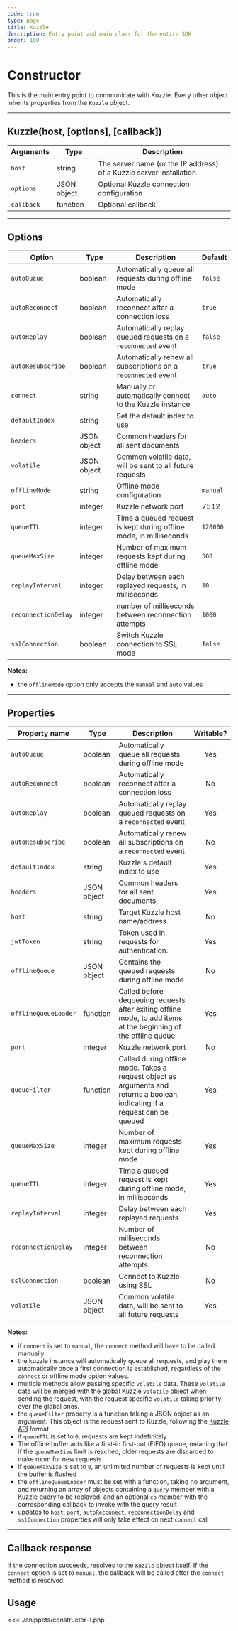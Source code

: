```yaml
---
code: true
type: page
title: Kuzzle
description: Entry point and main class for the entire SDK
order: 100
---
```


# Constructor

This is the main entry point to communicate with Kuzzle. Every other object inherits properties from the `Kuzzle` object.

---

## Kuzzle(host, [options], [callback])

| Arguments  | Type        | Description                                                         |
| ---------- | ----------- | ------------------------------------------------------------------- |
| `host`     | string      | The server name (or the IP address) of a Kuzzle server installation |
| `options`  | JSON object | Optional Kuzzle connection configuration                            |
| `callback` | function    | Optional callback                                                   |

---

## Options

| Option              | Type        | Description                                                        | Default  |
| ------------------- | ----------- | ------------------------------------------------------------------ | -------- |
| `autoQueue`         | boolean     | Automatically queue all requests during offline mode               | `false`  |
| `autoReconnect`     | boolean     | Automatically reconnect after a connection loss                    | `true`   |
| `autoReplay`        | boolean     | Automatically replay queued requests on a `reconnected` event      | `false`  |
| `autoResubscribe`   | boolean     | Automatically renew all subscriptions on a `reconnected` event     | `true`   |
| `connect`           | string      | Manually or automatically connect to the Kuzzle instance           | `auto`   |
| `defaultIndex`      | string      | Set the default index to use                                       |          |
| `headers`           | JSON object | Common headers for all sent documents                              |          |
| `volatile`          | JSON object | Common volatile data, will be sent to all future requests          |          |
| `offlineMode`       | string      | Offline mode configuration                                         | `manual` |
| `port`              | integer     | Kuzzle network port                                                | 7512     |
| `queueTTL`          | integer     | Time a queued request is kept during offline mode, in milliseconds | `120000` |
| `queueMaxSize`      | integer     | Number of maximum requests kept during offline mode                | `500`    |
| `replayInterval`    | integer     | Delay between each replayed requests, in milliseconds              | `10`     |
| `reconnectionDelay` | integer     | number of milliseconds between reconnection attempts               | `1000`   |
| `sslConnection`     | boolean     | Switch Kuzzle connection to SSL mode                               | `false`  |

**Notes:**

- the `offlineMode` option only accepts the `manual` and `auto` values

---

## Properties

| Property name        | Type        | Description                                                                                                                  | Writable? |
| -------------------- | ----------- | ---------------------------------------------------------------------------------------------------------------------------- | :-------: |
| `autoQueue`          | boolean     | Automatically queue all requests during offline mode                                                                         |    Yes    |
| `autoReconnect`      | boolean     | Automatically reconnect after a connection loss                                                                              |    No     |
| `autoReplay`         | boolean     | Automatically replay queued requests on a `reconnected` event                                                                |    Yes    |
| `autoResubscribe`    | boolean     | Automatically renew all subscriptions on a `reconnected` event                                                               |    No     |
| `defaultIndex`       | string      | Kuzzle's default index to use                                                                                                |    Yes    |
| `headers`            | JSON object | Common headers for all sent documents.                                                                                       |    Yes    |
| `host`               | string      | Target Kuzzle host name/address                                                                                              |    No     |
| `jwtToken`           | string      | Token used in requests for authentication.                                                                                   |    Yes    |
| `offlineQueue`       | JSON object | Contains the queued requests during offline mode                                                                             |    No     |
| `offlineQueueLoader` | function    | Called before dequeuing requests after exiting offline mode, to add items at the beginning of the offline queue              |    Yes    |
| `port`               | integer     | Kuzzle network port                                                                                                          |    No     |
| `queueFilter`        | function    | Called during offline mode. Takes a request object as arguments and returns a boolean, indicating if a request can be queued |    Yes    |
| `queueMaxSize`       | integer     | Number of maximum requests kept during offline mode                                                                          |    Yes    |
| `queueTTL`           | integer     | Time a queued request is kept during offline mode, in milliseconds                                                           |    Yes    |
| `replayInterval`     | integer     | Delay between each replayed requests                                                                                         |    Yes    |
| `reconnectionDelay`  | integer     | Number of milliseconds between reconnection attempts                                                                         |    No     |
| `sslConnection`      | boolean     | Connect to Kuzzle using SSL                                                                                                  |    No     |
| `volatile`           | JSON object | Common volatile data, will be sent to all future requests                                                                    |    Yes    |

**Notes:**

- if `connect` is set to `manual`, the `connect` method will have to be called manually
- the kuzzle instance will automatically queue all requests, and play them automatically once a first connection is established, regardless of the `connect` or offline mode option values.
- multiple methods allow passing specific `volatile` data. These `volatile` data will be merged with the global Kuzzle `volatile` object when sending the request, with the request specific `volatile` taking priority over the global ones.
- the `queueFilter` property is a function taking a JSON object as an argument. This object is the request sent to Kuzzle, following the [Kuzzle API](/core/1/api/essentials/query-syntax) format
- if `queueTTL` is set to `0`, requests are kept indefinitely
- The offline buffer acts like a first-in first-out (FIFO) queue, meaning that if the `queueMaxSize` limit is reached, older requests are discarded to make room for new requests
- if `queueMaxSize` is set to `0`, an unlimited number of requests is kept until the buffer is flushed
- the `offlineQueueLoader` must be set with a function, taking no argument, and returning an array of objects containing a `query` member with a Kuzzle query to be replayed, and an optional `cb` member with the corresponding callback to invoke with the query result
- updates to `host`, `port`, `autoReconnect`, `reconnectionDelay` and `sslConnection` properties will only take effect on next `connect` call

---

## Callback response

If the connection succeeds, resolves to the `Kuzzle` object itself.
If the `connect` option is set to `manual`, the callback will be called after the `connect` method is resolved.

## Usage

<<< ./snippets/constructor-1.php
